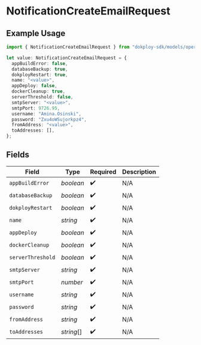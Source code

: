 # NotificationCreateEmailRequest

## Example Usage

```typescript
import { NotificationCreateEmailRequest } from "dokploy-sdk/models/operations";

let value: NotificationCreateEmailRequest = {
  appBuildError: false,
  databaseBackup: true,
  dokployRestart: true,
  name: "<value>",
  appDeploy: false,
  dockerCleanup: true,
  serverThreshold: false,
  smtpServer: "<value>",
  smtpPort: 9726.95,
  username: "Amina.Osinski",
  password: "Zxu4oWSujorkpz4",
  fromAddress: "<value>",
  toAddresses: [],
};
```

## Fields

| Field              | Type               | Required           | Description        |
| ------------------ | ------------------ | ------------------ | ------------------ |
| `appBuildError`    | *boolean*          | :heavy_check_mark: | N/A                |
| `databaseBackup`   | *boolean*          | :heavy_check_mark: | N/A                |
| `dokployRestart`   | *boolean*          | :heavy_check_mark: | N/A                |
| `name`             | *string*           | :heavy_check_mark: | N/A                |
| `appDeploy`        | *boolean*          | :heavy_check_mark: | N/A                |
| `dockerCleanup`    | *boolean*          | :heavy_check_mark: | N/A                |
| `serverThreshold`  | *boolean*          | :heavy_check_mark: | N/A                |
| `smtpServer`       | *string*           | :heavy_check_mark: | N/A                |
| `smtpPort`         | *number*           | :heavy_check_mark: | N/A                |
| `username`         | *string*           | :heavy_check_mark: | N/A                |
| `password`         | *string*           | :heavy_check_mark: | N/A                |
| `fromAddress`      | *string*           | :heavy_check_mark: | N/A                |
| `toAddresses`      | *string*[]         | :heavy_check_mark: | N/A                |